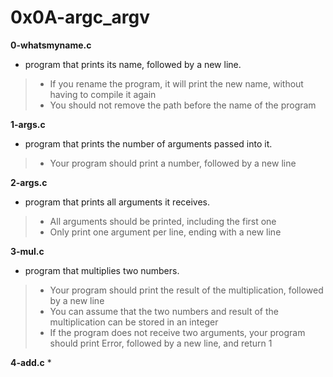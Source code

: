 # 0x0A-argc_argv 

**0-whatsmyname.c**
* program that prints its name, followed by a new line.

> * If you rename the program, it will print the new name, without having to compile it again
> * You should not remove the path before the name of the program

**1-args.c**
* program that prints the number of arguments passed into it.

> * Your program should print a number, followed by a new line

**2-args.c**
* program that prints all arguments it receives.

> * All arguments should be printed, including the first one
> * Only print one argument per line, ending with a new line

**3-mul.c**
* program that multiplies two numbers.

> * Your program should print the result of the multiplication, followed by a new line
> * You can assume that the two numbers and result of the multiplication can be stored in an integer
> * If the program does not receive two arguments, your program should print Error, followed by a new line, and return 1

**4-add.c**
* 